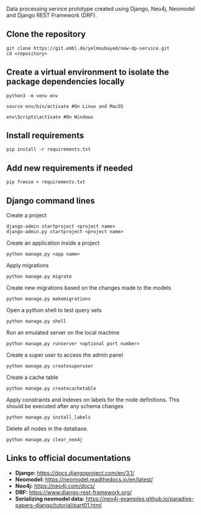 Data processing service prototype created using Django, Neo4j, Neomodel and Django REST Framework (DRF).

## Clone the repository
~~~
git clone https://git.embl.de/yelmoubayed/new-dp-service.git    
cd <repository>
~~~

## Create a virtual environment to isolate the package dependencies locally
~~~
python3 -m venv env 
~~~
~~~
source env/bin/activate #On Linux and MacOS  
~~~
~~~
env\Scripts\activate #On Windows    
~~~

## Install requirements
~~~
pip install -r requirements.txt
~~~

## Add new requirements if needed 
~~~
pip freeze > requirements.txt
~~~

## Django command lines

Create a project
~~~
django-admin startproject <project name>
django-admin.py startproject <project name>
~~~

Create an application inside a project
~~~
python manage.py <app name>
~~~

Apply migrations
~~~
python manage.py migrate
~~~

Create new migrations based on the changes made to the models
~~~
python manage.py makemigrations
~~~

Open a python shell to test query sets
~~~
python manage.py shell
~~~

Run an emulated server on the local machine
~~~
python manage.py runserver <optional port number>
~~~

Create a super user to access the admin panel
~~~
python manage.py createsuperuser
~~~

Create a cache table 
~~~
python manage.py createcachetable
~~~

Apply constraints and indexes on labels for the node definitions. This should be executed after any schema changes
~~~
python manage.py install_labels 
~~~

Delete all nodes in the database.
~~~
python manage.py clear_neo4j
~~~

## Links to official documentations

* **Django:** <https://docs.djangoproject.com/en/3.1/>
* **Neomodel:** <https://neomodel.readthedocs.io/en/latest/>
* **Neo4j:** <https://neo4j.com/docs/>
* **DRF:** <https://www.django-rest-framework.org/>
* **Serializing neomodel data:** <https://neo4j-examples.github.io/paradise-papers-django/tutorial/part01.html>